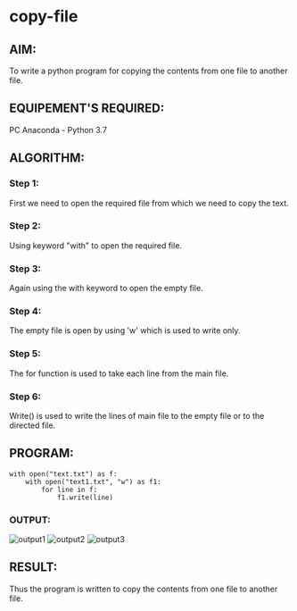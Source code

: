 # copy-file
## AIM:
To write a python program for copying the contents from one file to another file.
## EQUIPEMENT'S REQUIRED: 
PC
Anaconda - Python 3.7
## ALGORITHM: 
### Step 1:
First we need to open the required file from which we need to copy the text.

### Step 2: 
Using keyword "with" to open the required file.
 
### Step 3: 
Again using the with keyword to open the empty file.

### Step 4:  
The empty file is open by using 'w' which is used to write only.

### Step 5: 
The for function is used to take each line from the main file.

### Step 6: 
Write() is used to write the lines of main file to the empty file or to the directed file.

## PROGRAM:
~~~
with open("text.txt") as f:
    with open("text1.txt", "w") as f1:
        for line in f:
            f1.write(line)
 ~~~

### OUTPUT:
![output1](https://github.com/vijay21500269/copy-file/blob/main/Screenshot%20(43).png)
![output2]()
![output3]()



## RESULT:
Thus the program is written to copy the contents from one file to another file.
